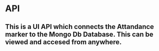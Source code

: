# API

## This is a UI API which connects the Attandance marker to the Mongo Db Database. This can be viewed and accesed from anywhere.
